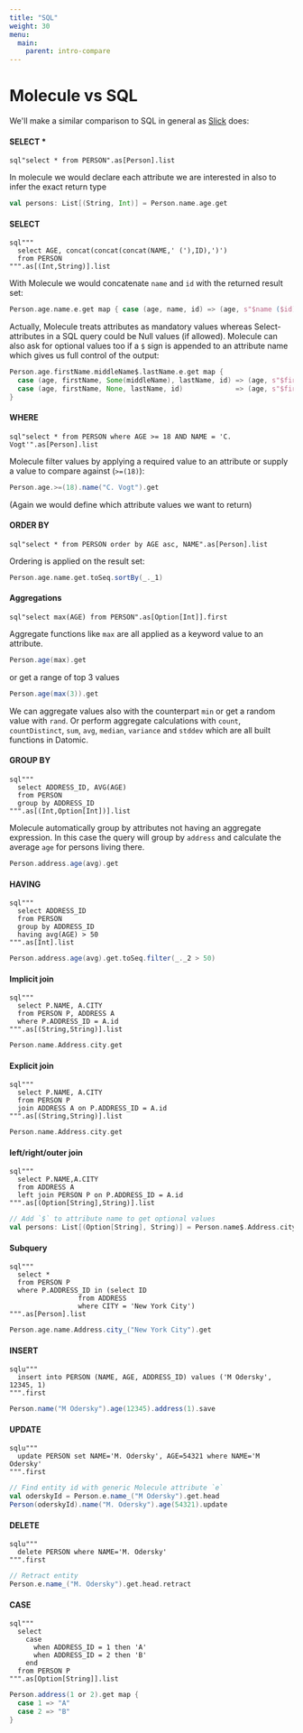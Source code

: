 ```yaml
---
title: "SQL"
weight: 30
menu:
  main:
    parent: intro-compare
---
```


# Molecule vs SQL

We'll make a similar comparison to SQL in general as [Slick](http://slick.lightbend.com/doc/3.3.3/sql-to-slick.html#select) does:

#### SELECT *

```
sql"select * from PERSON".as[Person].list
```
In molecule we would declare each attribute we are interested in also to infer the exact return type
```scala
val persons: List[(String, Int)] = Person.name.age.get
```

#### SELECT

```
sql"""
  select AGE, concat(concat(concat(NAME,' ('),ID),')')
  from PERSON
""".as[(Int,String)].list
```
With Molecule we would concatenate `name` and `id` with the returned result set:
```scala
Person.age.name.e.get map { case (age, name, id) => (age, s"$name ($id)" }
```
Actually, Molecule treats attributes as mandatory values whereas Select-attributes in a SQL query could be Null values (if allowed). Molecule can also ask for optional values too if a `$` sign is appended to an attribute name which gives us full control of the output:
```scala
Person.age.firstName.middleName$.lastName.e.get map { 
  case (age, firstName, Some(middleName), lastName, id) => (age, s"$firstName $middleName $lastName ($id)" 
  case (age, firstName, None, lastName, id)             => (age, s"$firstName $lastName ($id)" 
}
```


#### WHERE

```
sql"select * from PERSON where AGE >= 18 AND NAME = 'C. Vogt'".as[Person].list
```
Molecule filter values by applying a required value to an attribute or supply a value to compare against (`>=(18)`):
```scala
Person.age.>=(18).name("C. Vogt").get
```
(Again we would define which attribute values we want to return)


#### ORDER BY

```
sql"select * from PERSON order by AGE asc, NAME".as[Person].list
```
Ordering is applied on the result set:
```scala
Person.age.name.get.toSeq.sortBy(_._1)
```

#### Aggregations

```
sql"select max(AGE) from PERSON".as[Option[Int]].first
```
Aggregate functions like `max` are all applied as a keyword value to an attribute.
```scala
Person.age(max).get
```
or get a range of top 3 values
```scala
Person.age(max(3)).get
```
We can aggregate values also with the counterpart `min` or get a random value with `rand`. Or perform aggregate calculations with `count`, `countDistinct`, `sum`, `avg`, `median`, `variance` and `stddev` which are all built functions in Datomic.


#### GROUP BY

```
sql"""
  select ADDRESS_ID, AVG(AGE)
  from PERSON
  group by ADDRESS_ID
""".as[(Int,Option[Int])].list
```
Molecule automatically group by attributes not having an aggregate expression. In this case the query will group by `address` and calculate the average `age` for persons living there.
```scala
Person.address.age(avg).get
```

#### HAVING

```
sql"""
  select ADDRESS_ID
  from PERSON
  group by ADDRESS_ID
  having avg(AGE) > 50
""".as[Int].list
```
```scala
Person.address.age(avg).get.toSeq.filter(_._2 > 50)
```

#### Implicit join

```
sql"""
  select P.NAME, A.CITY
  from PERSON P, ADDRESS A
  where P.ADDRESS_ID = A.id
""".as[(String,String)].list
```
```scala
Person.name.Address.city.get
```

#### Explicit join

```
sql"""
  select P.NAME, A.CITY
  from PERSON P
  join ADDRESS A on P.ADDRESS_ID = A.id
""".as[(String,String)].list
```
```scala
Person.name.Address.city.get
```

#### left/right/outer join

```
sql"""
  select P.NAME,A.CITY
  from ADDRESS A
  left join PERSON P on P.ADDRESS_ID = A.id
""".as[(Option[String],String)].list
```
```scala
// Add `$` to attribute name to get optional values
val persons: List[(Option[String], String)] = Person.name$.Address.city.get
```

#### Subquery

```
sql"""
  select *
  from PERSON P
  where P.ADDRESS_ID in (select ID
                 from ADDRESS
                 where CITY = 'New York City')
""".as[Person].list
```
```scala
Person.age.name.Address.city_("New York City").get
```

#### INSERT

```
sqlu"""
  insert into PERSON (NAME, AGE, ADDRESS_ID) values ('M Odersky', 12345, 1)
""".first
```
```scala
Person.name("M Odersky").age(12345).address(1).save
```

#### UPDATE

```
sqlu"""
  update PERSON set NAME='M. Odersky', AGE=54321 where NAME='M Odersky'
""".first
```
```scala
// Find entity id with generic Molecule attribute `e`
val oderskyId = Person.e.name_("M Odersky").get.head
Person(oderskyId).name("M. Odersky").age(54321).update
```

#### DELETE

```
sqlu"""
  delete PERSON where NAME='M. Odersky'
""".first
```
```scala
// Retract entity
Person.e.name_("M. Odersky").get.head.retract
```

#### CASE

```
sql"""
  select
    case 
      when ADDRESS_ID = 1 then 'A'
      when ADDRESS_ID = 2 then 'B'
    end
  from PERSON P
""".as[Option[String]].list
```
```scala
Person.address(1 or 2).get map {
  case 1 => "A"
  case 2 => "B"
}
```
































